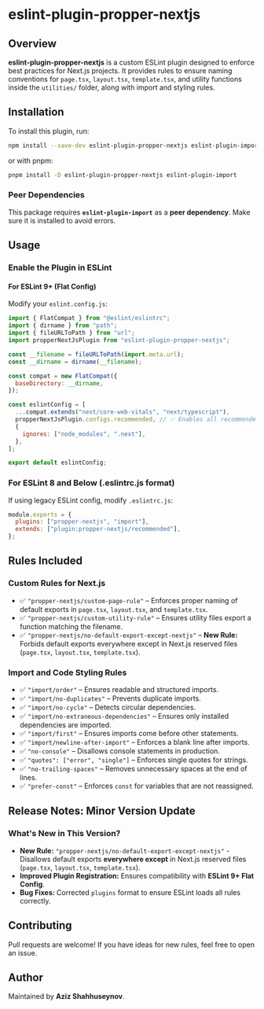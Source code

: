 # eslint-plugin-propper-nextjs

## Overview
**eslint-plugin-propper-nextjs** is a custom ESLint plugin designed to enforce best practices for Next.js projects. It provides rules to ensure naming conventions for `page.tsx`, `layout.tsx`, `template.tsx`, and utility functions inside the `utilities/` folder, along with import and styling rules.

## Installation

To install this plugin, run:

```sh
npm install --save-dev eslint-plugin-propper-nextjs eslint-plugin-import
```

or with pnpm:

```sh
pnpm install -D eslint-plugin-propper-nextjs eslint-plugin-import
```

### **Peer Dependencies**
This package requires **`eslint-plugin-import`** as a **peer dependency**. Make sure it is installed to avoid errors.

## Usage

### **Enable the Plugin in ESLint**

#### **For ESLint 9+ (Flat Config)**
Modify your `eslint.config.js`:

```javascript
import { FlatCompat } from "@eslint/eslintrc";
import { dirname } from "path";
import { fileURLToPath } from "url";
import propperNextJsPlugin from "eslint-plugin-propper-nextjs";

const __filename = fileURLToPath(import.meta.url);
const __dirname = dirname(__filename);

const compat = new FlatCompat({
  baseDirectory: __dirname,
});

const eslintConfig = [
  ...compat.extends("next/core-web-vitals", "next/typescript"),
  propperNextJsPlugin.configs.recommended, // ✅ Enables all recommended rules
  {
    ignores: ["node_modules", ".next"],
  },
];

export default eslintConfig;
```

### **For ESLint 8 and Below (.eslintrc.js format)**
If using legacy ESLint config, modify `.eslintrc.js`:

```javascript
module.exports = {
  plugins: ["propper-nextjs", "import"],
  extends: ["plugin:propper-nextjs/recommended"],
};
```

## **Rules Included**
### **Custom Rules for Next.js**
- ✅ `"propper-nextjs/custom-page-rule"` – Enforces proper naming of default exports in `page.tsx`, `layout.tsx`, and `template.tsx`.
- ✅ `"propper-nextjs/custom-utility-rule"` – Ensures utility files export a function matching the filename.
- ✅ `"propper-nextjs/no-default-export-except-nextjs"` – **New Rule:** Forbids default exports everywhere except in Next.js reserved files (`page.tsx`, `layout.tsx`, `template.tsx`).

### **Import and Code Styling Rules**
- ✅ `"import/order"` – Ensures readable and structured imports.
- ✅ `"import/no-duplicates"` – Prevents duplicate imports.
- ✅ `"import/no-cycle"` – Detects circular dependencies.
- ✅ `"import/no-extraneous-dependencies"` – Ensures only installed dependencies are imported.
- ✅ `"import/first"` – Ensures imports come before other statements.
- ✅ `"import/newline-after-import"` – Enforces a blank line after imports.
- ✅ `"no-console"` – Disallows console statements in production.
- ✅ `"quotes": ["error", "single"]` – Enforces single quotes for strings.
- ✅ `"no-trailing-spaces"` – Removes unnecessary spaces at the end of lines.
- ✅ `"prefer-const"` – Enforces `const` for variables that are not reassigned.

## **Release Notes: Minor Version Update**
### **What's New in This Version?**
- **New Rule:** `"propper-nextjs/no-default-export-except-nextjs"` - Disallows default exports **everywhere except** in Next.js reserved files (`page.tsx`, `layout.tsx`, `template.tsx`).
- **Improved Plugin Registration:** Ensures compatibility with **ESLint 9+ Flat Config**.
- **Bug Fixes:** Corrected `plugins` format to ensure ESLint loads all rules correctly.

## Contributing
Pull requests are welcome! If you have ideas for new rules, feel free to open an issue.

## Author
Maintained by **Aziz Shahhuseynov**.


